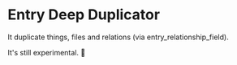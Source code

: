# Entry Deep Duplicator

It duplicate things, files and relations (via entry_relationship_field).

It's still experimental. 🎈
